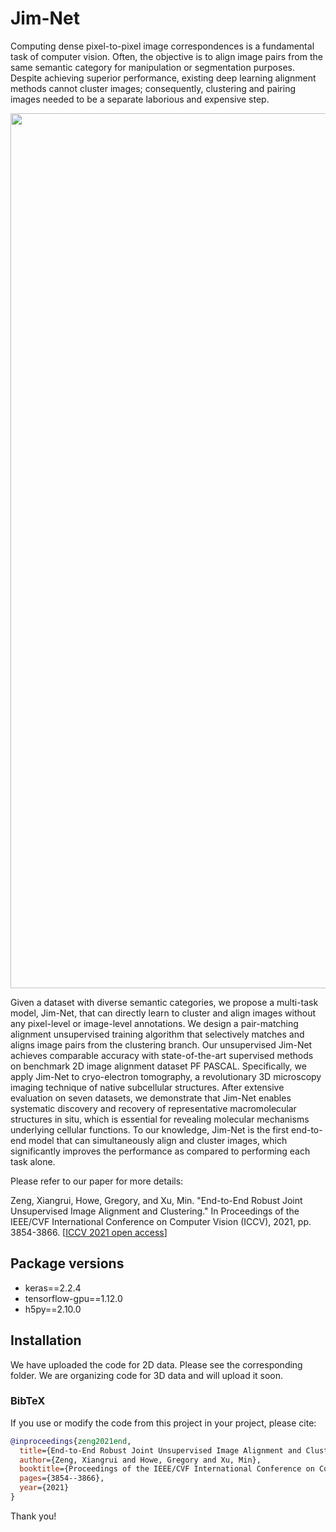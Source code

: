 # Jim-Net
Computing dense pixel-to-pixel image correspondences is a fundamental task of computer vision. Often, the objective is to align image pairs from the same semantic category for manipulation or segmentation purposes. Despite achieving superior performance, existing deep learning alignment methods cannot cluster images; consequently, clustering and pairing images needed to be a separate laborious and expensive step.

<p align="center">
<img src="https://user-images.githubusercontent.com/31047726/136886457-0f279bef-c9b8-44d7-ac30-67db3efeff28.png" width="1400">
</p>

Given a dataset with diverse semantic categories, we propose a multi-task model, Jim-Net, that can directly learn to cluster and align images without any pixel-level or image-level annotations. We design a pair-matching alignment unsupervised training algorithm that selectively matches and aligns image pairs from the clustering branch. Our unsupervised Jim-Net achieves comparable accuracy with state-of-the-art supervised methods on benchmark 2D image alignment dataset PF PASCAL. Specifically, we apply Jim-Net to cryo-electron tomography, a revolutionary 3D microscopy imaging technique of native subcellular structures. After extensive evaluation on seven datasets, we demonstrate that Jim-Net enables systematic discovery and recovery of representative macromolecular structures in situ, which is essential for revealing molecular mechanisms underlying cellular functions. To our knowledge, Jim-Net is the first end-to-end model that can simultaneously align and cluster images, which significantly improves the performance as compared to performing each task alone.


Please refer to our paper for more details:

Zeng, Xiangrui, Howe, Gregory, and Xu, Min. "End-to-End Robust Joint Unsupervised Image Alignment and Clustering." In Proceedings of the IEEE/CVF International Conference on Computer Vision (ICCV), 2021, pp. 3854-3866. [[ICCV 2021 open access](https://openaccess.thecvf.com/content/ICCV2021/html/Zeng_End-to-End_Robust_Joint_Unsupervised_Image_Alignment_and_Clustering_ICCV_2021_paper.html)]


## Package versions
* keras==2.2.4
* tensorflow-gpu==1.12.0
* h5py==2.10.0



## Installation 
We have uploaded the code for 2D data. Please see the corresponding folder. We are organizing code for 3D data and will upload it soon.


### BibTeX

If you use or modify the code from this project in your project, please cite:
```bibtex
@inproceedings{zeng2021end,
  title={End-to-End Robust Joint Unsupervised Image Alignment and Clustering},
  author={Zeng, Xiangrui and Howe, Gregory and Xu, Min},
  booktitle={Proceedings of the IEEE/CVF International Conference on Computer Vision},
  pages={3854--3866},
  year={2021}
}
```
Thank you!

